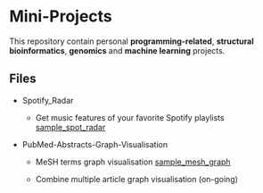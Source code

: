 # Mini-Projects

This repository contain personal **programming-related**, **structural bioinformatics**, **genomics** and **machine learning** projects.

## Files

- Spotify_Radar
	- Get music features of your favorite Spotify playlists
	[sample_spot_radar]()

- PubMed-Abstracts-Graph-Visualisation
	- MeSH terms graph visualisation
	[sample_mesh_graph](https://raw.githubusercontent.com/akshayonly/Mini-Projects/main/PubMed-Abstracts-Graph-Visualisation/article_2.png)
	
	- Combine multiple article graph visualisation (on-going)
